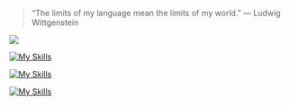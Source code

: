> “The limits of my language mean the limits of my world.” — Ludwig Wittgenstein

![](https://www.codewars.com/users/egor7orlov/badges/small)

[![My Skills](https://skillicons.dev/icons?i=js,ts,nodejs,nestjs)](https://skillicons.dev)

[![My Skills](https://skillicons.dev/icons?i=mongodb,mysql,postgres)](https://skillicons.dev)

[![My Skills](https://skillicons.dev/icons?i=docker,linux)](https://skillicons.dev)
